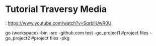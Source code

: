 # Tutorial Traversy Media
  : https://www.youtube.com/watch?v=SqrbIlUwR0U

go (workspace)
-bin
-src
    -github.com
        test
            -go_project1
                #project files
            -go_project2
                #project files
-pkg